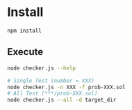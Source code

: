 # Install 

```
npm install
```

## Execute

```sh
node checker.js --help

# Single Test (number = XXX)
node checker.js -n XXX -f prob-XXX.sol
# All Test (***/prob-XXX.sol)
node checker.js --all -d target_dir
```